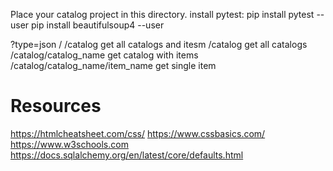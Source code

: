 Place your catalog project in this directory.
install pytest: pip install pytest --user
pip install beautifulsoup4 --user

?type=json
/
/catalog    get all catalogs and itesm
/catalog get all catalogs
/catalog/catalog_name   get catalog with items
/catalog/catalog_name/item_name get single item


# Resources
https://htmlcheatsheet.com/css/
https://www.cssbasics.com/
https://www.w3schools.com
https://docs.sqlalchemy.org/en/latest/core/defaults.html